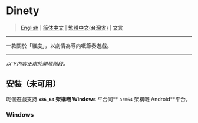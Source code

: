# Dinety

> [English](./README.md) | [简体中文](./README_zh.md) | [繁體中文(台灣省)](./README_zh-tw.md) | [文言](./README_zh-lt.md)

---

一款關於「維度」，以劇情為導向嘅節奏遊戲。

---

*以下內容正處於開發階段。*

## 安裝（未可用）

呢個遊戲支持 **`x86_64` 架構嘅 Windows** 平台同** `arm64` 架構嘅 Android**平台。

### Windows